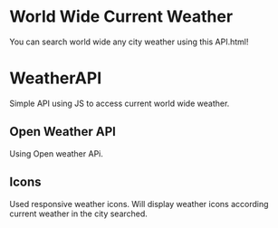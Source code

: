 # World Wide Current Weather
You can search world wide any city weather using this API.html!
# WeatherAPI
Simple API using JS to access current world wide weather.

## Open Weather API
Using Open weather APi.

## Icons
Used responsive weather icons. Will display weather icons according current weather in the city searched.
